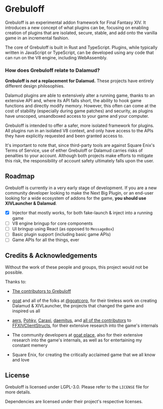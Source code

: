 # Grebuloff

Grebuloff is an experimental addon framework for Final Fantasy XIV. It introduces a new concept of what
plugins can be, focusing on enabling creation of plugins that are isolated, secure, stable, and add onto the vanilla
game in an incremental fashion.

The core of Grebuloff is built in Rust and TypeScript. Plugins, while typically written in JavaScript or
TypeScript, can be developed using any code that can run on the V8 engine, including WebAssembly.

### How does Grebuloff relate to Dalamud?

**Grebuloff is _not_ a replacement for Dalamud.** These projects have entirely different design philosophies.

Dalamud plugins are able to extensively alter a running game, thanks to an extensive API and, where its API
falls short, the ability to hook game functions and directly modify memory. However, this often can come
at the cost of stability (especially during game patches) and security, as plugins have unscoped, unsandboxed
access to your game and your computer.

Grebuloff is intended to offer a safer, more isolated framework for plugins. All plugins run in an isolated
V8 context, and only have access to the APIs they have explicitly requested and been granted access to.

It's important to note that, since third-party tools are against Square Enix's Terms of Service, use of either
Grebuloff or Dalamud carries risks of penalties to your account. Although both projects make efforts to mitigate
this risk, the responsibility of account safety ultimately falls upon the user.

## Roadmap

Grebuloff is currently in a very early stage of development. If you are a new community developer looking
to make the Next Big Plugin, or an end-user looking for a wide ecosystem of addons for the game,
**you should use XIVLauncher & Dalamud**.

- [X] Injector that mostly works, for both fake-launch & inject into a running game
- [ ] V8 engine bringup for core components
- [ ] UI bringup using React (as opposed to `MessageBox`)
- [ ] Basic plugin support (including basic game APIs)
- [ ] Game APIs for all the things, ever

## Credits & Acknowledgements

Without the work of these people and groups, this project would not be possible.

Thanks to:

- [The contributors to Grebuloff](https://github.com/avafloww/Grebuloff/graphs/contributors)

- [goat](https://github.com/goaaats/) and all of the folks at [@goatcorp](https://github.com/goatcorp), for
  their tireless work on creating Dalamud & XIVLauncher, the projects that changed the game and inspired us all

- [aers](https://github.com/aers), [Pohky](https://github.com/Pohky), [Caraxi](https://github.com/Caraxi),
  [daemitus](https://github.com/daemitus),
  and [all of the contributors](https://github.com/aers/FFXIVClientStructs/graphs/contributors)
  to [FFXIVClientStructs](https://github.com/aers/FFXIVClientStructs), for their extensive research into the
  game's internals

- The community developers at [goat place](https://goat.place), also for their extensive research into the
  game's internals, as well as for entertaining my constant memery

- Square Enix, for creating the critically acclaimed game that we all know and love

## License

Grebuloff is licensed under LGPL-3.0. Please refer to the `LICENSE` file for more details.

Dependencies are licensed under their project's respective licenses.